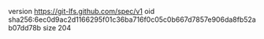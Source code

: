 version https://git-lfs.github.com/spec/v1
oid sha256:6ec0d9ac2d1166295f01c36ba716f0c05c0b667d7857e906da8fb52ab07dd78b
size 204
